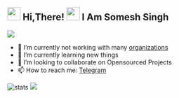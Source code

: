 <h2> <img src="https://user-images.githubusercontent.com/65858180/137293079-2440dbff-e887-4b1d-802c-49d49dcfd664.gif" width="30" /> Hi,There! <img src="https://user-images.githubusercontent.com/65858180/137293369-94c631b6-8a17-4256-927a-070da186734c.gif" width="30" /> I Am Somesh Singh</h2>

<img src="https://user-images.githubusercontent.com/39019026/167804045-1bc32a4a-5d8c-419d-846b-eef40e0e5e19.mp4">






- 🔭 I’m currently not working with many [organizations](https://github.com/som-esh)
- 🌱 I’m currently learning new things
- 👯 I’m looking to collaborate on Opensourced Projects
- 📫 How to reach me: [Telegram](https://t.me/Archmaze)

<img align="centre" src="https://github-readme-stats.vercel.app/api?username=som-esh&show_icons=true&theme=radical&include_all_commits=true&count_private=true" alt="stats" />

<img src="https://user-images.githubusercontent.com/39019026/167801686-14f77e4b-d806-462f-97aa-cb7dd1716aff.gif" >
